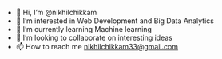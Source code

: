 - 👋 Hi, I’m @nikhilchikkam
- 👀 I’m interested in Web Development and Big Data Analytics
- 🌱 I’m currently learning Machine learning
- 💞️ I’m looking to collaborate on interesting ideas
- 📫 How to reach me nikhilchikkam33@gmail.com
<!---
nikhilchikkam/nikhilchikkam is a ✨ special ✨ repository because its `README.md` (this file) appears on your GitHub profile.
You can click the Preview link to take a look at your changes.
--->
